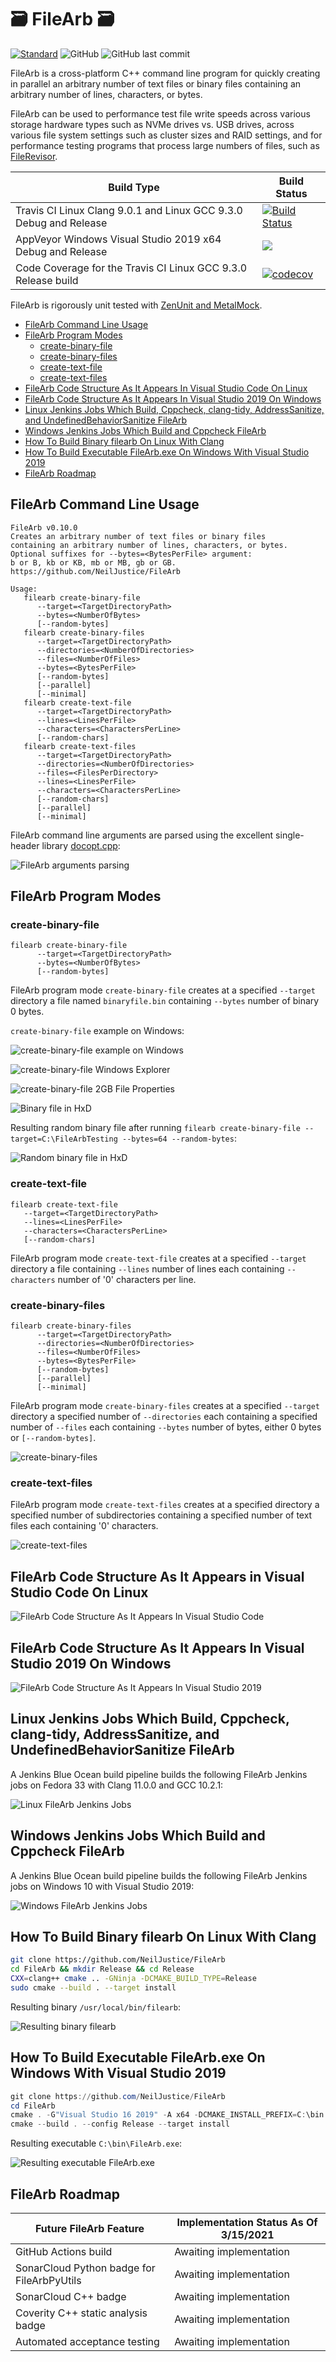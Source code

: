 # 🗃️ FileArb 🗃️

[![Standard](https://img.shields.io/badge/c%2B%2B-20-blue.svg)](https://en.wikipedia.org/wiki/C%2B%2B20) ![GitHub](https://img.shields.io/github/license/NeilJustice/FileArb) ![GitHub last commit](https://img.shields.io/github/last-commit/NeilJustice/FileArb)

FileArb is a cross-platform C++ command line program for quickly creating in parallel an arbitrary number of text files or binary files containing an arbitrary number of lines, characters, or bytes.

FileArb can be used to performance test file write speeds across various storage hardware types such as NVMe drives vs. USB drives, across various file system settings such as cluster sizes and RAID settings, and for performance testing programs that process large numbers of files, such as <a href="https://github.com/NeilJustice/FileRevisor">FileRevisor</a>.

|Build Type|Build Status|
|----------|------------|
|Travis CI Linux Clang 9.0.1 and Linux GCC 9.3.0 Debug and Release|[![Build Status](https://travis-ci.com/NeilJustice/FileArb.svg?branch=main)](https://travis-ci.com/NeilJustice/FileArb)|
|AppVeyor Windows Visual Studio 2019 x64 Debug and Release|<a href="https://ci.appveyor.com/project/NeilJustice/FileArb"><img src="https://ci.appveyor.com/api/projects/status/ky25lmolb009xq0s?svg=true"/></a>|
|Code Coverage for the Travis CI Linux GCC 9.3.0 Release build|[![codecov](https://codecov.io/gh/NeilJustice/FileArb/branch/main/graph/badge.svg)](https://codecov.io/gh/NeilJustice/FileArb)|

FileArb is rigorously unit tested with <a href="https://github.com/NeilJustice/ZenUnitAndMetalMock">ZenUnit and MetalMock</a>.

* [FileArb Command Line Usage](#filearb-command-line-usage)
* [FileArb Program Modes](#filearb-program-modes)
   * [create-binary-file](#create-binary-file)
   * [create-binary-files](#create-binary-files)
   * [create-text-file](#create-text-file)
   * [create-text-files](#create-text-files)
* [FileArb Code Structure As It Appears In Visual Studio Code On Linux](#filearb-code-structure-as-it-appears-in-visual-studio-code-on-linux)
* [FileArb Code Structure As It Appears In Visual Studio 2019 On Windows](#filearb-code-structure-as-it-appears-in-visual-studio-2019-on-windows)
* [Linux Jenkins Jobs Which Build, Cppcheck, clang-tidy, AddressSanitize, and UndefinedBehaviorSanitize FileArb](#linux-jenkins-jobs-which-build-cppcheck-clang-tidy-addresssanitize-and-undefinedbehaviorsanitize-filearb)
* [Windows Jenkins Jobs Which Build and Cppcheck FileArb](#windows-jenkins-jobs-which-build-and-cppcheck-filearb)
* [How To Build Binary filearb On Linux With Clang](#how-to-build-binary-filearb-on-linux-with-clang)
* [How To Build Executable FileArb.exe On Windows With Visual Studio 2019](#how-to-build-executable-filearbexe-on-windows-with-visual-studio-2019)
* [FileArb Roadmap](#filearb-roadmap)

## FileArb Command Line Usage

```
FileArb v0.10.0
Creates an arbitrary number of text files or binary files
containing an arbitrary number of lines, characters, or bytes.
Optional suffixes for --bytes=<BytesPerFile> argument:
b or B, kb or KB, mb or MB, gb or GB.
https://github.com/NeilJustice/FileArb

Usage:
   filearb create-binary-file
      --target=<TargetDirectoryPath>
      --bytes=<NumberOfBytes>
      [--random-bytes]
   filearb create-binary-files
      --target=<TargetDirectoryPath>
      --directories=<NumberOfDirectories>
      --files=<NumberOfFiles>
      --bytes=<BytesPerFile>
      [--random-bytes]
      [--parallel]
      [--minimal]
   filearb create-text-file
      --target=<TargetDirectoryPath>
      --lines=<LinesPerFile>
      --characters=<CharactersPerLine>
      [--random-chars]
   filearb create-text-files
      --target=<TargetDirectoryPath>
      --directories=<NumberOfDirectories>
      --files=<FilesPerDirectory>
      --lines=<LinesPerFile>
      --characters=<CharactersPerLine>
      [--random-chars]
      [--parallel]
      [--minimal]
```

FileArb command line arguments are parsed using the excellent single-header library [docopt.cpp](https://github.com/docopt/docopt.cpp):

![FileArb arguments parsing](Screenshots/Windows/FileArbArgsParser.png)

## FileArb Program Modes

### create-binary-file

```
filearb create-binary-file
      --target=<TargetDirectoryPath>
      --bytes=<NumberOfBytes>
      [--random-bytes]
```

FileArb program mode `create-binary-file` creates at a specified `--target` directory a file named `binaryfile.bin` containing `--bytes` number of binary 0 bytes.

`create-binary-file` example on Windows:

![create-binary-file example on Windows](Screenshots/Windows/CreateBinaryFileConsoleOutput.png)

![create-binary-file Windows Explorer](Screenshots/Windows/CreateBinaryFileWindowsExplorer.png)

![create-binary-file 2GB File Properties](Screenshots/Windows/CreateBinaryFile2GBFileProperties.png)

![Binary file in HxD](Screenshots/Windows/BinaryFileInHxD.png)

Resulting random binary file after running `filearb create-binary-file --target=C:\FileArbTesting --bytes=64 --random-bytes`:

![Random binary file in HxD](Screenshots/Windows/RandomBinaryFileInHxD.png)

### create-text-file

```
filearb create-text-file
   --target=<TargetDirectoryPath>
   --lines=<LinesPerFile>
   --characters=<CharactersPerLine>
   [--random-chars]
```

FileArb program mode `create-text-file` creates at a specified `--target` directory a file containing `--lines` number of lines each containing `--characters` number of '0' characters per line.

### create-binary-files

```
filearb create-binary-files
      --target=<TargetDirectoryPath>
      --directories=<NumberOfDirectories>
      --files=<NumberOfFiles>
      --bytes=<BytesPerFile>
      [--random-bytes]
      [--parallel]
      [--minimal]
```

FileArb program mode `create-binary-files` creates at a specified `--target` directory a specified number of `--directories` each containing a specified number of `--files` each containing `--bytes` number of bytes, either 0 bytes or `[--random-bytes]`.

![create-binary-files](Screenshots/create-binary-files.png)

### create-text-files

FileArb program mode `create-text-files` creates at a specified directory a specified number of subdirectories containing a specified number of text files each containing '0' characters.

![create-text-files](Screenshots/create-text-files.png)

## FileArb Code Structure As It Appears in Visual Studio Code On Linux

![FileArb Code Structure As It Appears In Visual Studio Code](Screenshots/Linux/FileArbCodeStructureAsItAppearsInVisualStudioCode.png)

## FileArb Code Structure As It Appears In Visual Studio 2019 On Windows

![FileArb Code Structure As It Appears In Visual Studio 2019](Screenshots/Windows/FileArbCodeStructureAsItAppearsInVisualStudio2019.png)

## Linux Jenkins Jobs Which Build, Cppcheck, clang-tidy, AddressSanitize, and UndefinedBehaviorSanitize FileArb

A Jenkins Blue Ocean build pipeline builds the following FileArb Jenkins jobs on Fedora 33 with Clang 11.0.0 and GCC 10.2.1:

![Linux FileArb Jenkins Jobs](Screenshots/Linux/LinuxJenkinsJobs.png)

## Windows Jenkins Jobs Which Build and Cppcheck FileArb

A Jenkins Blue Ocean build pipeline builds the following FileArb Jenkins jobs on Windows 10 with Visual Studio 2019:

![Windows FileArb Jenkins Jobs](Screenshots/Windows/WindowsJenkinsJobs.png)

## How To Build Binary filearb On Linux With Clang

```bash
git clone https://github.com/NeilJustice/FileArb
cd FileArb && mkdir Release && cd Release
CXX=clang++ cmake .. -GNinja -DCMAKE_BUILD_TYPE=Release
sudo cmake --build . --target install
```

Resulting binary `/usr/local/bin/filearb`:

![Resulting binary filearb](Screenshots/Linux/filearbBinaryOnLinux.png)

## How To Build Executable FileArb.exe On Windows With Visual Studio 2019

```powershell
git clone https://github.com/NeilJustice/FileArb
cd FileArb
cmake . -G"Visual Studio 16 2019" -A x64 -DCMAKE_INSTALL_PREFIX=C:\bin
cmake --build . --config Release --target install
```

Resulting executable `C:\bin\FileArb.exe`:

![Resulting executable FileArb.exe](Screenshots/Windows/FileArbDotExe.png)

## FileArb Roadmap

|Future FileArb Feature|Implementation Status As Of 3/15/2021|
|----------------------|------------------------------------|
|GitHub Actions build|Awaiting implementation|
|SonarCloud Python badge for FileArbPyUtils|Awaiting implementation|
|SonarCloud C++ badge|Awaiting implementation|
|Coverity C++ static analysis badge|Awaiting implementation|
|Automated acceptance testing|Awaiting implementation|
